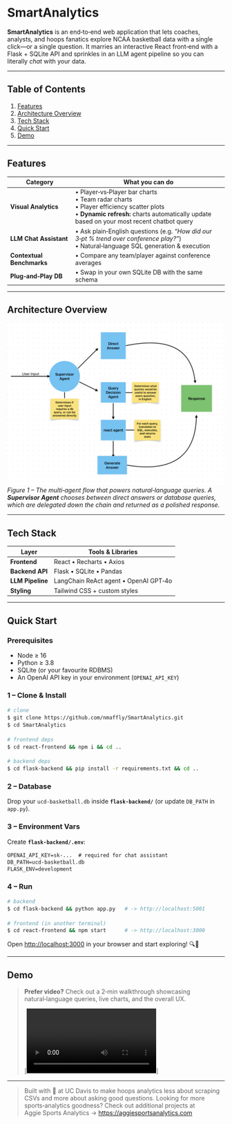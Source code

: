 # SmartAnalytics

**SmartAnalytics** is an end‑to‑end web application that lets coaches, analysts, and hoops fanatics explore NCAA basketball data with a single click—or a single question.  It marries an interactive React front‑end with a Flask + SQLite API and sprinkles in an LLM agent pipeline so you can literally *chat* with your data.

---

## Table of Contents

1. [Features](#features)
2. [Architecture Overview](#architecture-overview)
3. [Tech Stack](#tech-stack)
4. [Quick Start](#quick-start)
5. [Demo](#Demo)

---

## Features

| Category                  | What you can do                                                                                                                                                                                  |
| ------------------------- | ------------------------------------------------------------------------------------------------------------------------------------------------------------------------------------------------ |
| **Visual Analytics**      | • Player‑vs‑Player bar charts  <br/>• Team radar charts  <br/>• Player efficiency scatter plots  <br/>• **Dynamic refresh:** charts automatically update based on your most recent chatbot query |
| **LLM Chat Assistant**    | • Ask plain‑English questions (e.g. *“How did our 3‑pt % trend over conference play?”*)  <br/>• Natural‑language SQL generation & execution                                                      |
| **Contextual Benchmarks** | • Compare any team/player against conference averages                                                                                                                                            |
| **Plug‑and‑Play DB**      | • Swap in your own SQLite DB with the same schema                                                                                                                                                |

---

## Architecture Overview

![LLM agent architecture](docs/LLM_flowchart.png)
*Figure 1 – The multi‑agent flow that powers natural‑language queries. A **Supervisor Agent** chooses between direct answers or database queries, which are delegated down the chain and returned as a polished response.*

---

## Tech Stack

| Layer            | Tools & Libraries                     |
| ---------------- | ------------------------------------- |
| **Frontend**     | React • Recharts • Axios              |
| **Backend API**  | Flask • SQLite • Pandas               |
| **LLM Pipeline** | LangChain ReAct agent • OpenAI GPT‑4o |
| **Styling**      | Tailwind CSS + custom styles          |

---

## Quick Start

### Prerequisites

* Node ≥ 16
* Python ≥ 3.8
* SQLite (or your favourite RDBMS)
* An OpenAI API key in your environment (`OPENAI_API_KEY`)

### 1 – Clone & Install

```bash
# clone
$ git clone https://github.com/nmaffly/SmartAnalytics.git
$ cd SmartAnalytics

# frontend deps
$ cd react-frontend && npm i && cd ..

# backend deps
$ cd flask-backend && pip install -r requirements.txt && cd ..
```

### 2 – Database

Drop your `ucd-basketball.db` inside **`flask-backend/`** (or update `DB_PATH` in `app.py`).

### 3 – Environment Vars

Create **`flask-backend/.env`**:

```
OPENAI_API_KEY=sk-...  # required for chat assistant
DB_PATH=ucd-basketball.db
FLASK_ENV=development
```

### 4 – Run

```bash
# backend
$ cd flask-backend && python app.py   # -> http://localhost:5001

# frontend (in another terminal)
$ cd react-frontend && npm start      # -> http://localhost:3000
```

Open [http://localhost:3000](http://localhost:3000) in your browser and start exploring! 🔍🏀

---

## Demo

> **Prefer video?** Check out a 2‑min walkthrough showcasing natural‑language queries, live charts, and the overall UX.
>
> [![Watch the demo](docs/ScoutDemo_FINALSHOWCASE.mov)]


---

> Built with 💙 at UC Davis to make hoops analytics less about scraping CSVs and more about asking good questions.
> Looking for more sports‑analytics goodness?  Check out additional projects at Aggie Sports Analytics → https://aggiesportsanalytics.com
